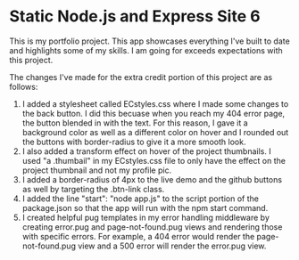 # Static Node.js and Express Site 6
 
This is my portfolio project. This app showcases everything I've built to date and highlights some of my skills. 
I am going for exceeds expectations with this project.

The changes I've made for the extra credit portion of this project are as follows:
1. I added a stylesheet called ECstyles.css where I made some changes to the back button. I did this becuase when you reach my 404 error page, the button blended in with the text.
For this reason, I gave it a background color as well as a different color on hover and I rounded out the buttons with border-radius to give it a more smooth look.
2. I also added a transform effect on hover of the project thumbnails. I used "a .thumbail" in my ECstyles.css file to only have the effect on the project thumbnail and not my profile pic.
3. I added a border-radius of 4px to the live demo and the github buttons as well by targeting the .btn-link class.
4. I added the line "start": "node app.js" to the script portion of the package.json so that the app will run with the npm start command.
5. I created helpful pug templates in my error handling middleware by creating error.pug and page-not-found.pug views and rendering those with specific errors. For example, a 404 error would render the page-not-found.pug view and a 500 error will render the error.pug view.

